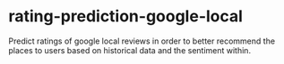 # rating-prediction-google-local
Predict ratings of google local reviews in order to better recommend the places to users based on historical data and the sentiment within.

